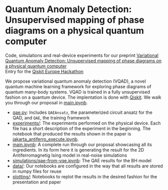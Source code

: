 # Quantum Anomaly Detection: Unsupervised mapping of phase diagrams on a physical quantum computer

Code, simulations and real-device experiments for our preprint [Variational Quantum Anomaly Detection: Unsupervised mapping of phase diagrams on a physical quantum computer](https://arxiv.org/abs/2106.07912)  
Entry for the [Qiskit Europe Hackathon](https://qiskithackathoneurope.bemyapp.com/#/projects/60805383ff00f400197f84fd)

We propose variational quantum anomaly detection (VQAD), a novel quantum machine learning framework for exploring phase diagrams of quantum many-body systems. VQAD is trained in a fully unsupervised fashion on a quantum device. The implentation is done with [Qiskit](https://qiskit.org/). We walk you through our proposal in [main.ipynb](main.ipynb).

* [qae.py](qae.py): Includes `QAEAnsatz`, the parameterized circuit ansatz for the QAD, and `QAE`, the training framework
* [experiments/](experiments/): The experiments performed on the physical device. Each file has a short description of the experiment in the beginning. The notebook that produced the results shown in the paper is [jakarta_antiferro_execute.ipynb](jakarta_antiferro_execute.ipynb).
* [main.ipynb](main.ipynb): A complete run through our proposal showcasing all its ingredients. In its form here it is generating the result for the 2D Antiferromagnetig Ising model in real-noise simulations
* [simulations/qae-from-vqe.ipynb](simulations/qae-from-vqe.ipynb): The QAE results for the BH model
* [data/](data/): Our notebooks are configured in the way that all results are stored in numpy files for reuse
* [plotting/](plotting/): Notebooks to replot the results in the desired fashion for the presentation and paper
